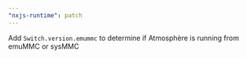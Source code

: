 ```yaml
---
"nxjs-runtime": patch
---
```


Add `Switch.version.emummc` to determine if Atmosphère is running from emuMMC or sysMMC

